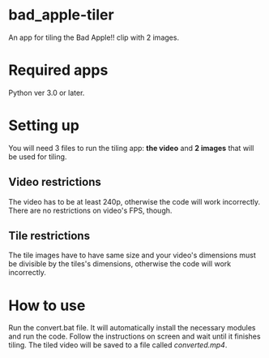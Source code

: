 # bad_apple-tiler
 An app for tiling the Bad Apple!! clip with 2 images.

# Required apps
Python ver 3.0 or later.

# Setting up
You will need 3 files to run the tiling app: **the video** and **2 images** that will be used for tiling.

## Video restrictions
The video has to be at least 240p, otherwise the code will work incorrectly. There are no restrictions on video's FPS, though.

## Tile restrictions
The tile images have to have same size and your video's dimensions must be divisible by the tiles's dimensions, otherwise the code will work incorrectly.

# How to use
Run the convert.bat file. It will automatically install the necessary modules and run the code. Follow the instructions on screen and wait until it finishes tiling. The tiled video will be saved to a file called _converted.mp4_.
